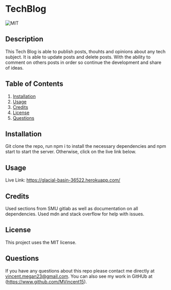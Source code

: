 # TechBlog

  ![MIT](https://img.shields.io/badge/license-MIT-green)

  ## Description 
This Tech Blog is able to publish posts, thouhts and opinions about any tech subject. It is able to update posts and delete posts. With the ability to comment on others posts in order so continue the development and share of ideas.

  ## Table of Contents
  1. [Installation](#installation)
  2. [Usage](#usage)
  3. [Credits](#credits)
  4. [License](#license)
  5. [Questions](#questions)

  ## Installation 
  Git clone the repo, run npm i to install the necessary dependencies and npm start to start the server. Otherwise, click on the live link below. 
  ## Usage
  Live Link: https://glacial-basin-36522.herokuapp.com/
  

  ## Credits 
Used sections from SMU gitlab as well as documentation on all dependencies. Used mdn and stack overflow for help with issues. 


  ## License 
  This project uses the MIT license.


  ## Questions 
  If you have any questions about this repo please contact me directly at vincent.megan23@gmail.com. You can also see my work in GitHUb at (https://www.github.com/MVincent15).

